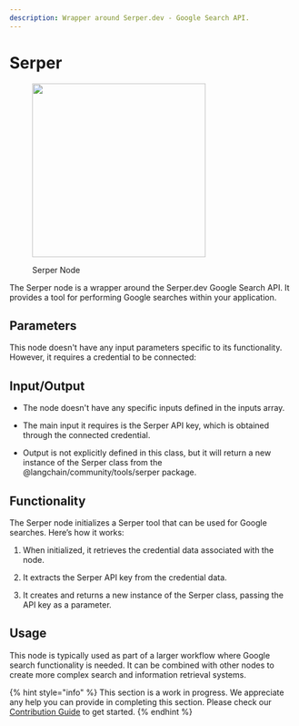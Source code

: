 ```yaml
---
description: Wrapper around Serper.dev - Google Search API.
---
```


# Serper

<figure><img src="../../../.gitbook/assets/image (11) (1) (1).png" alt="" width="305"><figcaption><p>Serper Node</p></figcaption></figure>

The Serper node is a wrapper around the Serper.dev Google Search API. It provides a tool for performing Google searches within your application.


## Parameters

This node doesn't have any input parameters specific to its functionality. However, it requires a credential to be connected:


## Input/Output

- The node doesn't have any specific inputs defined in the inputs array. 
- The main input it requires is the Serper API key, which is obtained through the connected credential.

- Output is not explicitly defined in this class, but it will return a new instance of the Serper class from the @langchain/community/tools/serper package.


## Functionality

The Serper node initializes a Serper tool that can be used for Google searches. Here’s how it works:

1. When initialized, it retrieves the credential data associated with the node.

2. It extracts the Serper API key from the credential data.

3. It creates and returns a new instance of the Serper class, passing the API key as a parameter.


## Usage

This node is typically used as part of a larger workflow where Google search functionality is needed. It can be combined with other nodes to create more complex search and information retrieval systems.

{% hint style="info" %}
This section is a work in progress. We appreciate any help you can provide in completing this section. Please check our [Contribution Guide](../../../contributing/) to get started.
{% endhint %}
